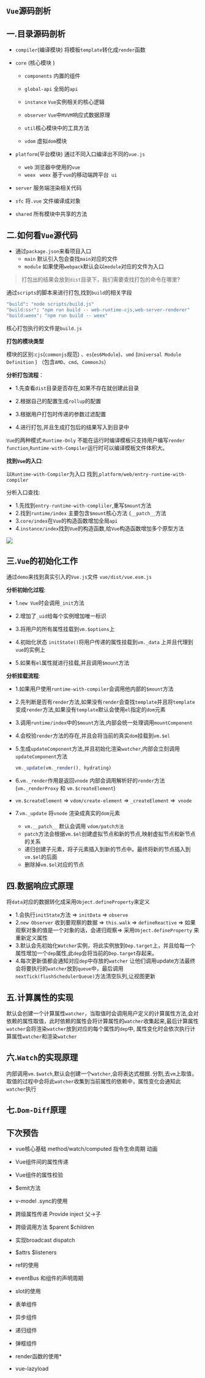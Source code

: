 ## `Vue`源码剖析

## 一.目录源码剖析

- `compiler`(编译模块) 将模板`template`转化成`render`函数

- `core`  (核心模块 )

  - `components` 内置的组件
  - `global-api` 全局的`api`

  - `instance` `Vue`实例相关的核心逻辑 
  - `observer` `Vue`中`MVVM`响应式数据原理
  - `util`核心模块中的工具方法
  - `vdom` 虚拟`dom`模块

- `platform`(平台模块) 通过不同入口编译出不同的`vue.js`
  - `web` 浏览器中使用的`vue`
  - `weex `  `weex` 基于` vue `的移动端跨平台` ui`

- `server` 服务端渲染相关代码
- `sfc` 将`.vue` 文件编译成对象
- `shared` 所有模块中共享的方法

## 二.如何看`Vue`源代码

- 通过`package.json`来看项目入口
  - `main` 默认引入包会查找`main`对应的文件
  - `module` 如果使用`webpack`默认会以`module`对应的文件为入口

> 打包出的结果会放到`dist`目录下，我们需要查找打包的命令在哪里?

通过`scripts`的脚本来进行打包,找到`build`的相关字段

```bash
"build": "node scripts/build.js" 
"build:ssr": "npm run build -- web-runtime-cjs,web-server-renderer"
"build:weex": "npm run build -- weex"
```

核心打包执行的文件是`build.js`

**打包的模块类型**

模块的区别:`cjs`(`commonjs`规范) 、`es`(`es6Module`)、`umd` (`Universal Module Definition`  )  （包含`AMD`、`cmd`、` CommonJs `）



**分析打包流程**：

- 1.先查看`dist`目录是否存在,如果不存在就创建此目录

- 2.根据自己的配置生成`rollup`的配置

- 3.根据用户打包时传递的参数过滤配置

- 4.进行打包,并且生成打包后的结果写入到目录中

  

`Vue`的两种模式:`Runtime-Only` 不能在运行时编译模板只支持用户编写`render function`,`Runtime-with-Compiler`运行时可以编译模板文件体积大。



**找到`Vue`的入口**:

以`Runtime-with-Compiler`为入口 找到,`platform/web/entry-runtime-with-compiler`

分析入口查找:

- 1.先找到` entry-runtime-with-compliler `,重写`$mount`方法
- 2.找到` runtime/index ` 主要包含`$mount`核心方法 (`__patch__`方法
- 3.`core/index`在`Vue`的构造函数增加全局`api` 
- 4.` instance/index `找到`Vue`的构造函数,给`Vue`构造函数增加多个原型方法

![](C:\Users\test1\Desktop\vue源码剖析\constructor.png)

## 三.`Vue`的初始化工作

通过`demo`来找到真实引入的`Vue.js`文件 `vue/dist/vue.esm.js`

**分析初始化过程**:

- 1.`new Vue`时会调用`_init`方法
- 2.增加了`_uid`给每个实例增加唯一标识
- 3.将用户的所有属性挂载到`vm.$options`上
- 4.初始化状态 `initState()`将用户传递的属性挂载到`vm._data` 上并且代理到`vue`的实例上 

- 5.如果有`el`属性就进行挂载,并且调用`$mount`方法

**分析挂载流程**:

- 1.如果用户使用`runtime-with-compiler`会调用他内部的`$mount`方法

- 2.先判断是否有`render`方法,如果没有`render`会查找`template`并且将`template`变成`render`方法,如果没有`template`默认会使用`el`指定的`dom`元素

- 3.调用`runtime/index`中的`$mount`方法,内部会统一处理调用`mountComponent`

- 4.会校验`render`方法的存在,并且会将当前的真实`dom`挂载到`vm.$el`

- 5.生成`updateComponent`方法,并且初始化渲染`watcher`,内部会立刻调用`updateComponent`方法

  ```javascript
  vm._update(vm._render(), hydrating)
  ```

- 6.`vm._render`作用是返回`vnode`  内部会调用解析好的`render`方法(`vm._renderProxy` 和 `vm.$createElement`)

- `vm.$createElement` => `vdom/create-element` => `_createElement` =>` vnode`

- 7.`vm._update` 将`vnode` 渲染成真实的`dom`元素

  - `vm.__patch__` 默认会调用 `vdom/patch方法`
  - `patch`方法会根据`vm.$el`创建虚拟节点和新的节点,映射虚拟节点和新节点的关系
  - 递归创建子元素，将子元素插入到新的节点中。最终将新的节点插入到`vm.$el`的后面
  - 删除掉`vm.$el`对应的节点

## 四.数据响应式原理

将`data`对应的数据转化成采用`Object.defineProperty`来定义

- 1.会执行`initState`方法 => `initData` => `observe`
- 2.`new Observer` 收到要观察的数据 => `this.walk` => `defineReactive` => 如果观察对象的值是一个对象的话，会递归观察=> 采用`Object.defineProperty` 来重新定义属性
- 3.默认会先初始化`Watcher`实例，将此实例放到`Dep.target`上，并且给每一个属性增加一个`dep`属性,此`dep`会将当前的`Dep.target`存起来。
- 4.每次更新值都会通知对应`dep`中存放的`watcher` 让他们调用update方法最终会将要执行的`watcher`放到`queue`中，最后调用`nextTick(flushSchedulerQueue)`方法清空队列,让视图更新 

## 五.计算属性的实现

默认会创建一个计算属性`watcher`，当取值时会调用用户定义的计算属性方法,会对依赖的属性取值，此时依赖的属性会将计算属性的`watcher`收集起来,最后计算属性`watcher`会将渲染`watcher`放到对应的每个属性的`dep`中, 属性变化时会依次执行计算属性`watcher`和渲染`watcher`

## 六.`Watch`的实现原理

内部调用`vm.$watch`,默认会创建一个`watcher`,会将表达式根据`.`分割,去`vm`上取值，取值的过程中会将此`watcher`收集到当前属性的依赖中，属性变化会通知此`watcher`执行

## 七.`Dom-Diff`原理



## 下次预告

- vue核心基础 method/watch/computed 指令生命周期 动画

-  Vue组件间的属性传递

-  Vue组件的属性校验

- $emit方法

- v-model .sync的使用

-  跨级属性传递 Provide inject 父->子

- 跨级调用方法 $parent $children

-  实现broadcast dispatch

- $attrs $listeners

- ref的使用

- eventBus 和组件的声明周期

- slot的使用

- 表单组件

- 异步组件

- 递归组件

- 弹框组件

- render函数的使用*

- vue-lazyload